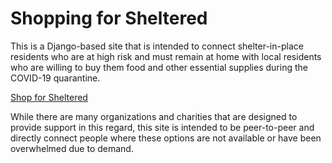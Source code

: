# Shopping for Sheltered

This is a Django-based site that is intended to connect shelter-in-place residents who are at high risk and must remain at home with local residents who are willing to buy them food and other essential supplies during the COVID-19 quarantine.

[Shop for Sheltered](https://shopforsheltered.com)

While there are many organizations and charities that are designed to provide support in this regard, this site is intended to be peer-to-peer and directly connect people where these options are not available or have been overwhelmed due to demand.